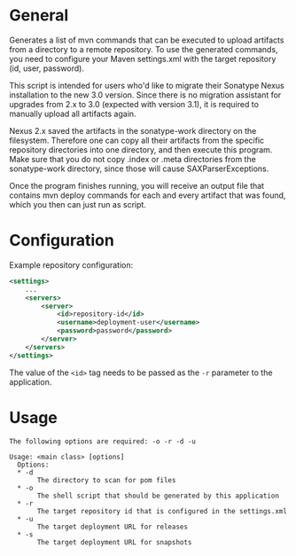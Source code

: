 # General
Generates a list of mvn commands that can be executed to upload artifacts from a directory to a
remote repository. To use the generated commands, you need to configure your Maven settings.xml with
the target repository (id, user, password).

This script is intended for users who'd like to migrate their Sonatype Nexus installation to the new 3.0 
version. Since there is no migration assistant for upgrades from 2.x to 3.0 (expected with version 3.1), 
it is required to manually upload all artifacts again.

Nexus 2.x saved the artifacts in the sonatype-work directory on the filesystem. Therefore one can copy all 
their artifacts from the specific repository directories into one directory, and then execute this program. 
Make sure that you do not copy .index or .meta directories from the sonatype-work directory, since those will 
cause SAXParserExceptions.

Once the program finishes running, you will receive an output file that contains mvn deploy commands for each 
and every artifact that was found, which you then can just run as script.

# Configuration
Example repository configuration:
```xml
<settings>
    ...
    <servers>
        <server>
            <id>repository-id</id>
            <username>deployment-user</username>
            <password>password</password>
        </server>
    </servers>
</settings>

```

The value of the `<id>` tag needs to be passed as the `-r` parameter to the application.

# Usage
```
The following options are required: -o -r -d -u

Usage: <main class> [options]
  Options:
  * -d
       The directory to scan for pom files
  * -o
       The shell script that should be generated by this application
  * -r
       The target repository id that is configured in the settings.xml
  * -u
       The target deployment URL for releases
  * -s
       The target deployment URL for snapshots

```
